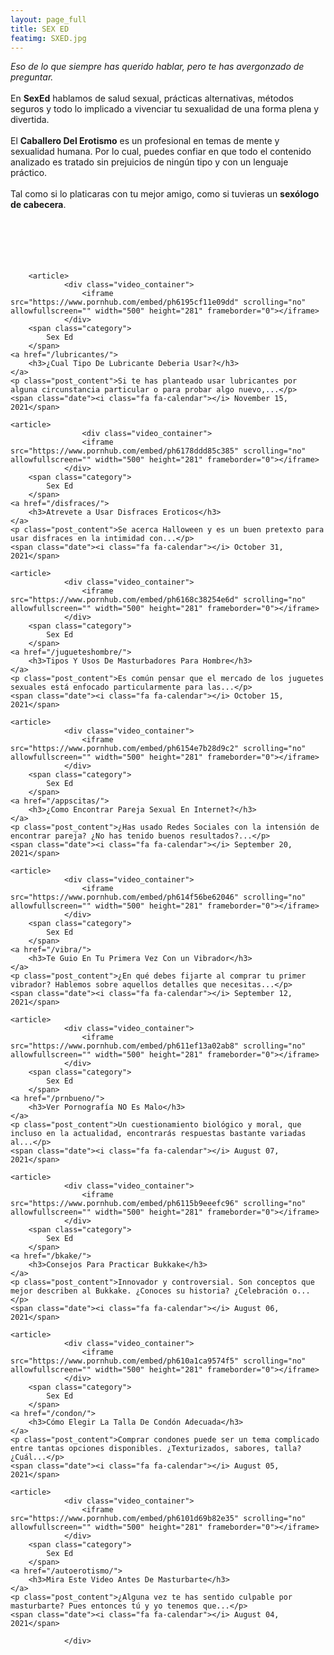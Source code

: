 ```yaml
---
layout: page_full
title: SEX ED
featimg: SXED.jpg
---
```

*Eso de lo que siempre has querido hablar, pero te has avergonzado de preguntar.*
<br><br>
En **SexEd** hablamos de salud sexual, prácticas alternativas, métodos seguros y todo lo implicado a vivenciar tu sexualidad de una forma plena y divertida.
<br><br>
El **Caballero Del Erotismo** es un profesional en temas de mente y sexualidad humana. Por lo cual, puedes confiar en que todo el contenido analizado es tratado sin prejuicios de ningún tipo y con un lenguaje práctico.
<br><br>
Tal como si lo platicaras con tu mejor amigo, como si tuvieras un **sexólogo de cabecera**.
<br>
<br>
<br> 
<br> 
<br> 
<br> 
<div class="articles">
    
        <article>
                <div class="video_container">
                    <iframe src="https://www.pornhub.com/embed/ph6195cf11e09dd" scrolling="no" allowfullscreen="" width="500" height="281" frameborder="0"></iframe>
                </div>
        <span class="category">
            Sex Ed
        </span>
    <a href="/lubricantes/">
        <h3>¿Cual Tipo De Lubricante Deberia Usar?</h3>
    </a>
    <p class="post_content">Si te has planteado usar lubricantes por alguna circunstancia particular o para probar algo nuevo,...</p>
    <span class="date"><i class="fa fa-calendar"></i> November 15, 2021</span>
</article>


    <article>
                    <div class="video_container">
                    <iframe src="https://www.pornhub.com/embed/ph6178ddd85c385" scrolling="no" allowfullscreen="" width="500" height="281" frameborder="0"></iframe>
                </div>
        <span class="category">
            Sex Ed
        </span>
    <a href="/disfraces/">
        <h3>Atrevete a Usar Disfraces Eroticos</h3>
    </a>
    <p class="post_content">Se acerca Halloween y es un buen pretexto para usar disfraces en la intimidad con...</p>
    <span class="date"><i class="fa fa-calendar"></i> October 31, 2021</span>
</article>


    <article>
                <div class="video_container">
                    <iframe src="https://www.pornhub.com/embed/ph6168c38254e6d" scrolling="no" allowfullscreen="" width="500" height="281" frameborder="0"></iframe>
                </div>
        <span class="category">
            Sex Ed
        </span>
    <a href="/jugueteshombre/">
        <h3>Tipos Y Usos De Masturbadores Para Hombre</h3>
    </a>
    <p class="post_content">Es común pensar que el mercado de los juguetes sexuales está enfocado particularmente para las...</p>
    <span class="date"><i class="fa fa-calendar"></i> October 15, 2021</span>
</article>


    <article>
                <div class="video_container">
                    <iframe src="https://www.pornhub.com/embed/ph6154e7b28d9c2" scrolling="no" allowfullscreen="" width="500" height="281" frameborder="0"></iframe>
                </div>
        <span class="category">
            Sex Ed
        </span>
    <a href="/appscitas/">
        <h3>¿Como Encontrar Pareja Sexual En Internet?</h3>
    </a>
    <p class="post_content">¿Has usado Redes Sociales con la intensión de encontrar pareja? ¿No has tenido buenos resultados?...</p>
    <span class="date"><i class="fa fa-calendar"></i> September 20, 2021</span>
</article>

    
    <article>
                <div class="video_container">
                    <iframe src="https://www.pornhub.com/embed/ph614f56be62046" scrolling="no" allowfullscreen="" width="500" height="281" frameborder="0"></iframe>
                </div>
        <span class="category">
            Sex Ed
        </span>
    <a href="/vibra/">
        <h3>Te Guio En Tu Primera Vez Con un Vibrador</h3>
    </a>
    <p class="post_content">¿En qué debes fijarte al comprar tu primer vibrador? Hablemos sobre aquellos detalles que necesitas...</p>
    <span class="date"><i class="fa fa-calendar"></i> September 12, 2021</span>
</article>
 

    <article>
                <div class="video_container">
                    <iframe src="https://www.pornhub.com/embed/ph611ef13a02ab8" scrolling="no" allowfullscreen="" width="500" height="281" frameborder="0"></iframe>
                </div>
        <span class="category">
            Sex Ed
        </span>
    <a href="/prnbueno/">
        <h3>Ver Pornografía NO Es Malo</h3>
    </a>
    <p class="post_content">Un cuestionamiento biológico y moral, que incluso en la actualidad, encontrarás respuestas bastante variadas al...</p>
    <span class="date"><i class="fa fa-calendar"></i> August 07, 2021</span>
</article>

    
    <article>
                <div class="video_container">
                    <iframe src="https://www.pornhub.com/embed/ph6115b9eeefc96" scrolling="no" allowfullscreen="" width="500" height="281" frameborder="0"></iframe>
                </div>
        <span class="category">
            Sex Ed
        </span>
    <a href="/bkake/">
        <h3>Consejos Para Practicar Bukkake</h3>
    </a>
    <p class="post_content">Innovador y controversial. Son conceptos que mejor describen al Bukkake. ¿Conoces su historia? ¿Celebración o...</p>
    <span class="date"><i class="fa fa-calendar"></i> August 06, 2021</span>
</article>

    
    <article>
                <div class="video_container">
                    <iframe src="https://www.pornhub.com/embed/ph610a1ca9574f5" scrolling="no" allowfullscreen="" width="500" height="281" frameborder="0"></iframe>
                </div>
        <span class="category">
            Sex Ed
        </span>
    <a href="/condon/">
        <h3>Cómo Elegir La Talla De Condón Adecuada</h3>
    </a>
    <p class="post_content">Comprar condones puede ser un tema complicado entre tantas opciones disponibles. ¿Texturizados, sabores, talla? ¿Cuál...</p>
    <span class="date"><i class="fa fa-calendar"></i> August 05, 2021</span>
</article>

    
    <article>
                <div class="video_container">
                    <iframe src="https://www.pornhub.com/embed/ph6101d69b82e35" scrolling="no" allowfullscreen="" width="500" height="281" frameborder="0"></iframe>
                </div>
        <span class="category">
            Sex Ed
        </span>
    <a href="/autoerotismo/">
        <h3>Mira Este Video Antes De Masturbarte</h3>
    </a>
    <p class="post_content">¿Alguna vez te has sentido culpable por masturbarte? Pues entonces tú y yo tenemos que...</p>
    <span class="date"><i class="fa fa-calendar"></i> August 04, 2021</span>
</article>
  
                </div>
